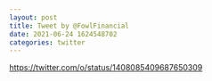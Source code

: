 ```yaml
--- 
layout: post 
title: Tweet by @FowlFinancial 
date: 2021-06-24 1624548702 
categories: twitter 
--- 
```

https://twitter.com/o/status/1408085409687650309